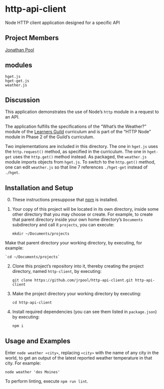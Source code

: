 # http-api-client
Node HTTP client application designed for a specific API

## Project Members

[Jonathan Pool](https://github.com/jrpool)

## modules

```
hget.js
hget-get.js
weather.js
```

## Discussion

This application demonstrates the use of Node’s `http` module in a request to an API.

The application fulfills the specifications of the “What’s the Weather?” module of the [Learners Guild][lg] curriculum and is part of the “HTTP Node” module in Phase 2 of the Guild’s curriculum.

Two implementations are included in this directory. The one in `hget.js` uses the `http.request()` method, as specified in the curriculum. The one in `hget-get` uses the `http.get()` method instead. As packaged, the `weather.js` module imports objects from `hget.js`. To switch to the `http.get()` method, one can edit `weather.js` so that line 7 references `./hget-get` instead of `./hget`.

## Installation and Setup

0. These instructions presuppose that [npm][npm] is installed.

1. Your copy of this project will be located in its own directory, inside some other directory that you may choose or create. For example, to create that parent directory inside your own home directory’s `Documents` subdirectory and call it `projects`, you can execute:

    `mkdir ~/Documents/projects`

Make that parent directory your working directory, by executing, for example:

    `cd ~/Documents/projects`

2. Clone this project’s repository into it, thereby creating the project directory, named `http-client`, by executing:

    `git clone https://github.com/jrpool/http-api-client.git http-api-client`

2. Make the project directory your working directory by executing:

    `cd http-api-client`

3. Install required dependencies (you can see them listed in `package.json`) by executing:

    `npm i`

## Usage and Examples

Enter `node weather «city»`, replacing `«city»` with the name of any city in the world, to get an output of the latest reported weather temperature in that city. For example:

`node weather 'des Moines'`

To perform linting, execute `npm run lint`.

[lg]: https://www.learnersguild.org
[npm]: https://www.npmjs.com/
